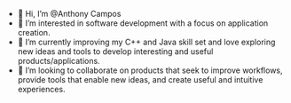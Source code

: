 - 👋 Hi, I’m @Anthony Campos
- 👀 I’m interested in software development with a focus on application creation. 
- 🌱 I’m currently improving my C++ and Java skill set and love exploring new ideas and tools to develop interesting and useful products/applications. 
- 💞️ I’m looking to collaborate on products that seek to improve workflows, provide tools that enable new ideas, and create useful and intuitive experiences. 

<!---
AnthonyJCampos/AnthonyJCampos is a ✨ special ✨ repository because its `README.md` (this file) appears on your GitHub profile.
You can click the Preview link to take a look at your changes.
--->
